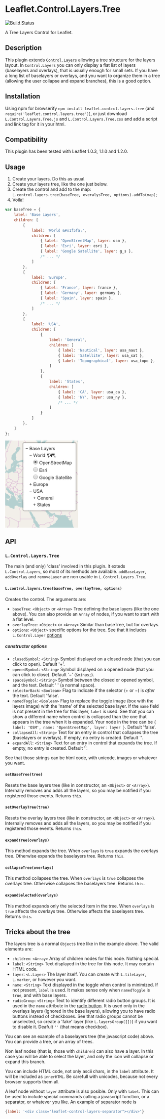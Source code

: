 # Leaflet.Control.Layers.Tree
[![Build Status](https://travis-ci.org/jjimenezshaw/Leaflet.Control.Layers.Tree.png)](https://travis-ci.org/jjimenezshaw/Leaflet.Control.Layers.Tree)

A Tree Layers Control for Leaflet.

## Description
This plugin extends [`Control.Layers`](http://leafletjs.com/reference-1.2.0.html#control-layers) allowing a tree structure for the layers layout. In `Control.Layers` you can only display a flat list of layers (baselayers and overlays), that is usually enough for small sets. If you have a long list of baselayers or overlays, and you want to organize them in a tree (allowing the user collapse and expand branches), this is a good option.

## Installation
Using npm for browserify `npm install leaflet.control.layers.tree` (and `require('leaflet.control.layers.tree')`), or just download `L.Control.Layers.Tree.js` and `L.Control.Layers.Tree.css` and add a script and link tag for it in your html.

## Compatibility
This plugin has been tested with Leaflet 1.0.3, 1.1.0 and 1.2.0.

## Usage
1. Create your layers. Do this as usual.
2. Create your layers tree, like the one just below.
3. Create the control and add to the map: `L.control.layers.tree(baseTree, overalysTree, options).addTo(map);`
4. Voilà!
```javascript
var baseTree = {
    label: 'Base Layers',
    children: [
        {
            label: 'World &#x1f5fa;',
            children: [
                { label: 'OpenStreetMap', layer: osm },
                { label: 'Esri', layer: esri },
                { label: 'Google Satellite', layer: g_s },
                /* ... */
            ]
        },
        {
            label: 'Europe',
            children: [
                { label: 'France', layer: france },
                { label: 'Germany', layer: germany },
                { label: 'Spain', layer: spain },
                /* ... */
            ]
        },
        {
            label: 'USA',
            children: [
                {
                    label: 'General',
                    children: [
                        { label: 'Nautical', layer: usa_naut },
                        { label: 'Satellite', layer: usa_sat },
                        { label: 'Topographical', layer: usa_topo },
                    ]
                },
                {
                    label: 'States',
                    children: [
                        { label: 'CA', layer: usa_ca },
                        { label: 'NY', layer: usa_ny },
                        /* ... */
                    ]
                }
            ]
        },
    ]
};
```
![small tree sample](smalltree.png)

## API
### `L.Control.Layers.Tree`
The main (and only) 'class' involved in this plugin. It exteds `L.Control.Layers`, so most of its methods are available. `addBaseLayer`, `addOverlay` and `removeLayer` are non usable in `L.Control.Layers.Tree`.
#### `L.control.layers.tree(baseTree, overlayTree, options)`
Creates the control. The arguments are:
* `baseTree`: `<Object>` or `<Array>` Tree defining the base layers (like the one above). You can also provide an `Array` of nodes, if you want to start with a flat level.
* `overlayTree`: `<Object>` or `<Array>` Similar than baseTree, but for overlays.
* `options`: `<Object>` specific options for the tree. See that it includes `L.Control.Layer` [options](http://leafletjs.com/reference-1.2.0.html#control-layers)

##### constructor options
* `closedSymbol`: `<String>` Symbol displayed on a closed node (that you can click to open). Default '+'.
* `openedSymbol`: `<String>` Symbol displayed on a opened node (that you can click to close). Default '&minus;' (`&minus;`).
* `spaceSymbol`: `<String>` Symbol between the closed or opened symbol, and the text. Default ' ' (a normal space).
* `selectorBack`: `<Boolean>` Flag to indicate if the selector (+ or &minus;) is _after_ the text. Default 'false'.
* `namedToggle`: `<Boolean>` Flag to replace the toggle image (box with the layers image) with the 'name' of the selected base layer. If the `name` field is not present in the tree for this layer, `label` is used. See that you can show a different name when control is collapsed than the one that appears in the tree when it is expanded. Your node in the tree can be `{ label: 'OSM', name: 'OpenStreetMap', layer: layer }`. Default 'false'.
* `collapseAll`: `<String>` Text for an entry in control that collapses the tree (baselayers or overlays). If empty, no entry is created. Default ''.
* `expandAll`: `<String>` Text for an entry in control that expands the tree. If empty, no entry is created. Default ''.

See that those strings can be html code, with unicode, images or whatever you want.

#### `setBaseTree(tree)`
Resets the base layers tree (like in constructor, an `<Object>` or `<Array>`). Internally removes and adds all the layers, so you may be notified if you registered those events. Returns `this`.

#### `setOverlayTree(tree)`
Resets the overlay layers tree (like in constructor, an `<Object>` or `<Array>`). Internally removes and adds all the layers, so you may be notified if you registered those events. Returns `this`.

#### `expandTree(overlays)`
This method expands the tree. When `overlays` is `true` expands the overlays tree. Otherwise expands the baselayers tree. Returns `this`.

#### `collapseTree(overlays)`
This method collapses the tree. When `overlays` is `true` collapses the overlays tree. Otherwise collapses the baselayers tree. Returns `this`.

#### `expandSelected(overlays)`
This method expands only the selected item in the tree. When `overlays` is `true` affects the overlays tree. Otherwise affects the baselayers tree. Returns `this`.

## Tricks about the tree
The layers tree is a normal `Object`s tree like in the example above. The valid elements are:
* `children`: `<Array>` Array of children nodes for this node. Nothing special.
* `label`: `<String>` Text displayed in the tree for this node. It may contain HTML code.
* `layer`: `<L.Layer>` The layer itself. You can create with `L.tileLayer`, `L.marker`, or however you want.
* `name`: `<String>` Text displayed in the toggle when control is minimized. If not present, `label` is used. It makes sense only when `namedToggle` is `true`, and with base layers.
* `radioGroup`: `<String>` Text to identify different radio button groups. It is used in the `name` attribute in the [radio button](https://developer.mozilla.org/en-US/docs/Web/HTML/Element/input/radio). It is used only in the overlays layers (ignored in the base layers), allowing you to have radio buttons instead of checkboxes. See that radio groups cannot be unselected, so create a 'fake' layer (like `L.layersGroup([])`) if you want to disable it. Deafult `''` (that means checkbox).

You can see an example of a baselayers tree (the javascript code) above. You can provide a tree, or an array of trees.

Non leaf nodes (that is, those with `children`) can also have a layer. In this case you will be able to select the layer, and only the icon will collapse or expand this branch.

You can include HTML code, not only ascii chars, in the `label` attribute. It will be included as `innerHTML`. Be carefull with unicodes, because not every browser supports them all.

A leaf node without `layer` attribute is also posible. Only with `label`. This can be used to include special commands calling a javascript function, or a separator, or whatever you like. An example of separator node is 
```javascript
{label: '<div class="leaflet-control-layers-separator"></div>'}
```
